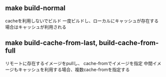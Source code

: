 ## make build-normal
cacheを利用しないでビルド
一度ビルドし、ローカルにキャッシュが存在する場合はキャッシュが利用される

## make build-cache-from-last, build-cache-from-full
リモートに存在するイメージをpullし、
cache-fromでイメージを指定
中間イメージもキャッシュを利用する場合、複数cache-fromを指定する
